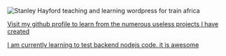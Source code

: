 ![Stanley Hayford teaching and learning wordpress for train africa](https://octodex.github.com/images/yaktocat.png)

[Visit my github profile to learn from the numerous useless projects I have created](https://github.com/stanleyHayes)

[I am currently learning to test backend nodejs code. it is awesome](https://jestjs.io/)

